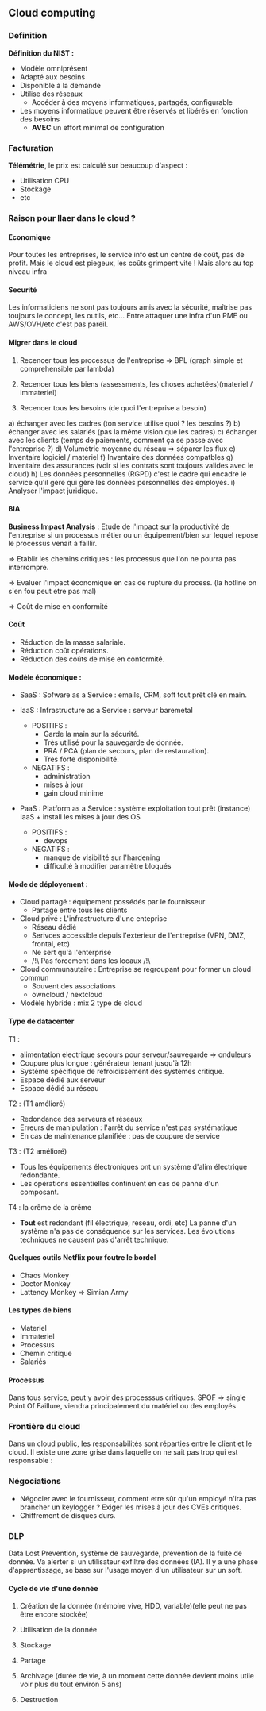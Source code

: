 ## Cloud computing

### Definition

__Définition du NIST :__

- Modèle omniprésent
- Adapté aux besoins
- Disponible à la demande
- Utilise des réseaux
    - Accéder à des moyens informatiques, partagés, configurable
- Les moyens informatique peuvent être réservés et libérés en fonction des besoins
    - __AVEC__ un effort minimal de configuration

### Facturation

__Télémétrie__, le prix est calculé sur beaucoup d'aspect : 

- Utilisation CPU
- Stockage
- etc


### Raison pour llaer dans le cloud ? 

#### Economique
Pour toutes les entreprises, le service info est un centre de coût, pas de profit. 
Mais le cloud est piegeux, les coûts grimpent vite ! Mais alors au top niveau infra

#### Securité
Les informaticiens ne sont pas toujours amis avec la sécurité, maîtrise pas toujours le concept, les outils, etc...
Entre attaquer une infra d'un PME ou AWS/OVH/etc c'est pas pareil.

#### Migrer dans le cloud

1) Recencer tous les processus de l'entreprise => BPL (graph simple et comprehensible par lambda)

2) Recencer tous les biens (assessments, les choses achetées)(materiel / immateriel)

3) Recencer tous les besoins (de quoi l'entreprise a besoin)


a) échanger avec les cadres (ton service utilise quoi ? les besoins ?)
b) échanger avec les salariés (pas la même vision que les cadres)
c) échanger avec les clients (temps de paiements, comment ça se passe avec l'entreprise ?)
d) Volumétrie moyenne du réseau => séparer les flux
e) Inventaire logiciel / materiel
f) Inventaire des données compatbles
g) Inventaire des assurances (voir si les contrats sont toujours valides avec le cloud)
h) Les données personnelles (RGPD) c'est le cadre qui encadre le service qu'il gère qui gère les données personnelles des employés.
i) Analyser l'impact juridique.

#### BIA

__Business Impact Analysis__ : Etude de l'impact sur la productivité de l'entreprise si un processus métier ou un équipement/bien sur lequel repose le processus venait à faillir.

=> Etablir les chemins critiques : les processus que l'on ne pourra pas interrompre.

=> Evaluer l'impact économique en cas de rupture du process. (la hotline on s'en fou peut etre pas mal)

=> Coût de mise en conformité

#### Coût

- Réduction de la masse salariale.
- Réduction coût opérations.
- Réduction des coûts de mise en conformité.



#### Modèle économique : 

- SaaS : Sofware as a Service : emails, CRM, soft tout prêt clé en main.
- IaaS : Infrastructure as a Service : serveur baremetal
    + POSITIFS : 
        + Garde la main sur la sécurité.
        + Très utilisé pour la sauvegarde de donnée.
        + PRA / PCA (plan de secours, plan de restauration).
        + Très forte disponibilité.

    - NEGATIFS : 
        - administration
        - mises à jour
        - gain cloud minime

- PaaS : Platform as a Service : système exploitation tout prêt (instance)
    IaaS + install les mises à jour des OS
    + POSITIFS :
        + devops
    - NEGATIFS :
        - manque de visibilité sur l'hardening
        - difficulté à modifier paramètre bloqués


#### Mode de déployement : 

- Cloud partagé : équipement possédés par le fournisseur
    - Partagé entre tous les clients
- Cloud privé : L'infrastructure d'une enteprise
    - Réseau dédié
    - Serivces accessible depuis l'exterieur de l'entreprise (VPN, DMZ, frontal, etc)
    - Ne sert qu'à l'enterprise
    - /!\ Pas forcement dans les locaux /!\
- Cloud communautaire : Entreprise se regroupant pour former un cloud commun
    - Souvent des associations
    - owncloud / nextcloud
- Modèle hybride : mix 2 type de cloud

#### Type de datacenter

T1 :
- alimentation electrique secours pour serveur/sauvegarde => onduleurs
- Coupure plus longue : générateur tenant jusqu'à 12h
- Système spécifique de refroidissement des systèmes critique.
- Espace dédié aux serveur
- Espace dédié au réseau

T2 : (T1 amélioré)
- Redondance des serveurs et réseaux
- Erreurs de manipulation : l'arrêt du service n'est pas systématique
- En cas de maintenance planifiée : pas de coupure de service

T3 : (T2 amélioré)
- Tous les équipements électroniques ont un système d'alim électrique redondante.
- Les opérations essentielles continuent en cas de panne d'un composant.

T4 : la crême de la crême
- __Tout__ est redondant (fil électrique, reseau, ordi, etc)
La panne d'un système n'a pas de conséquence sur les services.
Les évolutions techniques ne causent pas d'arrêt technique.

#### Quelques outils Netflix pour foutre le bordel

* Chaos Monkey
* Doctor Monkey
* Lattency Monkey
=> Simian Army

#### Les types de biens

* Materiel
* Immateriel
* Processus
* Chemin critique
* Salariés

#### Processus

Dans tous service, peut y avoir des processsus critiques.
SPOF => single Point Of Faillure, viendra principalement du matériel ou des employés

### Frontière du cloud

Dans un cloud public, les responsabilités sont réparties entre le client et le cloud. Il existe une zone grise dans laquelle on ne sait pas trop qui est responsable : 




### Négociations

* Négocier avec le fournisseur, comment etre sûr qu'un employé n'ira pas brancher un keylogger ? Exiger les mises à jour des CVEs critiques.
* Chiffrement de disques durs.

### DLP

Data Lost Prevention, système de sauvegarde, prévention de la fuite de donnée. Va alerter si un utilisateur exfiltre des données (IA).
Il y a une phase d'apprentissage, se base sur l'usage moyen d'un utilisateur sur un soft.

#### Cycle de vie d'une donnée

1) Création de la donnée (mémoire vive, HDD, variable)(elle peut ne pas être encore stockée)

2) Utilisation de la donnée

3) Stockage

4) Partage

5) Archivage (durée de vie, à un moment cette donnée devient moins utile voir plus du tout environ 5 ans)

6) Destruction

